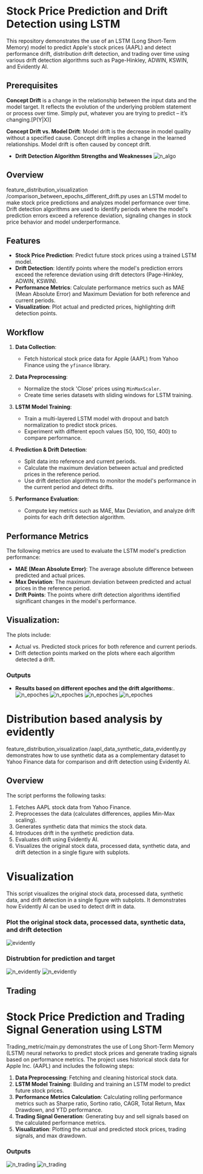 # Stock Price Prediction and Drift Detection using LSTM

This repository demonstrates the use of an LSTM (Long Short-Term Memory) model to predict Apple's stock prices (AAPL) and detect performance drift, distribution drift detection, and trading over time using various drift detection algorithms such as Page-Hinkley, ADWIN, KSWIN, and Evidently AI.


## Prerequisites

**Concept Drift** is a change in the relationship between the input data and the model target. It reflects the evolution of the underlying problem statement or process over time. Simply put, whatever you are trying to predict – it’s changing.[P(Y|X)]

**Concept Drift vs. Model Drift**: Model drift is the decrease in model quality without a specified cause. Concept drift implies a change in the learned relationships. Model drift is often caused by concept drift.

- **Drift Detection Algorithm Strengths and Weaknesses**
      ![n_algo](images/comparison_between_drift_algorithom.png)


## Overview

feature_distribution_visualization /comparison_between_epochs_different_drift.py uses an LSTM model to make stock price predictions and analyzes model performance over time. Drift detection algorithms are used to identify periods where the model's prediction errors exceed a reference deviation, signaling changes in stock price behavior and model underperformance.

## Features

- **Stock Price Prediction**: Predict future stock prices using a trained LSTM model.
- **Drift Detection**: Identify points where the model's prediction errors exceed the reference deviation using drift detectors (Page-Hinkley, ADWIN, KSWIN).
- **Performance Metrics**: Calculate performance metrics such as MAE (Mean Absolute Error) and Maximum Deviation for both reference and current periods.
- **Visualization**: Plot actual and predicted prices, highlighting drift detection points.

## Workflow

1. **Data Collection**:
   - Fetch historical stock price data for Apple (AAPL) from Yahoo Finance using the `yfinance` library.
   
2. **Data Preprocessing**:
   - Normalize the stock 'Close' prices using `MinMaxScaler`.
   - Create time series datasets with sliding windows for LSTM training.

3. **LSTM Model Training**:
   - Train a multi-layered LSTM model with dropout and batch normalization to predict stock prices.
   - Experiment with different epoch values (50, 100, 150, 400) to compare performance.
   
4. **Prediction & Drift Detection**:
   - Split data into reference and current periods.
   - Calculate the maximum deviation between actual and predicted prices in the reference period.
   - Use drift detection algorithms to monitor the model's performance in the current period and detect drifts.

5. **Performance Evaluation**:
   - Compute key metrics such as MAE, Max Deviation, and analyze drift points for each drift detection algorithm.

## Performance Metrics

The following metrics are used to evaluate the LSTM model's prediction performance:
- **MAE (Mean Absolute Error)**: The average absolute difference between predicted and actual prices.
- **Max Deviation**: The maximum deviation between predicted and actual prices in the reference period.
- **Drift Points**: The points where drift detection algorithms identified significant changes in the model's performance.


## Visualization:
   The plots include:
   - Actual vs. Predicted stock prices for both reference and current periods.
   - Drift detection points marked on the plots where each algorithm detected a drift.


### Outputs

- **Results based on different epoches and the drift algorithoms**:.
    ![n_epoches](images/drift_detection_epochs_50.png)
    ![n_epoches](images/drift_detection_epochs_100.png)
    ![n_epoches](images/drift_detection_epochs_150.png)
    ![n_epoches](images/drift_detection_epochs_400.png)



# Distribution based analysis by evidently

feature_distribution_visualization /aapl_data_synthetic_data_evidently.py demonstrates how to use synthetic data as a complementary dataset to Yahoo Finance data for comparison and drift detection using Evidently AI.

## Overview

The script performs the following tasks:
1. Fetches AAPL stock data from Yahoo Finance.
2. Preprocesses the data (calculates differences, applies Min-Max scaling).
3. Generates synthetic data that mimics the stock data.
4. Introduces drift in the synthetic prediction data.
5. Evaluates drift using Evidently AI.
6. Visualizes the original stock data, processed data, synthetic data, and drift detection in a single figure with subplots.

# Visualization 

This script visualizes the original stock data, processed data, synthetic data, and drift detection in a single figure with subplots. It demonstrates how Evidently AI can be used to detect drift in data.
### Plot the original stock data, processed data, synthetic data, and drift detection
![evidently](images/evidently_supply.png)

### Distrubtion for prediction and target
![n_evidently](images/Evidently_prediction.png)
![n_evidently](images/evidently_target.png)



## Trading 

# Stock Price Prediction and Trading Signal Generation using LSTM

Trading_metric/main.py demonstrates the use of Long Short-Term Memory (LSTM) neural networks to predict stock prices and generate trading signals based on performance metrics. The project uses historical stock data for Apple Inc. (AAPL) and includes the following steps:

1. **Data Preprocessing**: Fetching and cleaning historical stock data.
2. **LSTM Model Training**: Building and training an LSTM model to predict future stock prices.
3. **Performance Metrics Calculation**: Calculating rolling performance metrics such as Sharpe ratio, Sortino ratio, CAGR, Total Return, Max Drawdown, and YTD performance.
4. **Trading Signal Generation**: Generating buy and sell signals based on the calculated performance metrics.
5. **Visualization**: Plotting the actual and predicted stock prices, trading signals, and max drawdown.


### Outputs
![n_trading](images/trading_signal.png)
![n_trading](images/max_drawdown.png)



